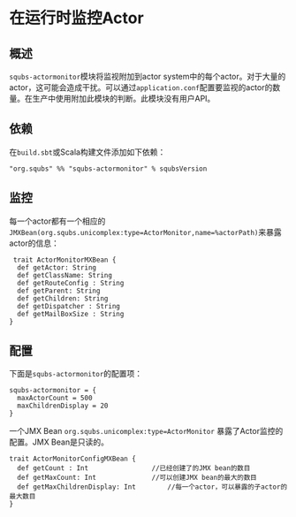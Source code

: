 # 在运行时监控Actor

## 概述

`squbs-actormonitor`模块将监视附加到actor system中的每个actor。对于大量的actor，这可能会造成干扰。可以通过`application.conf`配置要监视的actor的数量。在生产中使用附加此模块的判断。此模块没有用户API。

## 依赖

在`build.sbt`或Scala构建文件添加如下依赖：

```
"org.squbs" %% "squbs-actormonitor" % squbsVersion
```

## 监控

每一个actor都有一个相应的`JMXBean(org.squbs.unicomplex:type=ActorMonitor,name=%actorPath)`来暴露actor的信息：

```
 trait ActorMonitorMXBean {
  def getActor: String
  def getClassName: String
  def getRouteConfig : String
  def getParent: String
  def getChildren: String
  def getDispatcher : String
  def getMailBoxSize : String
}
```

## 配置

下面是`squbs-actormonitor`的配置项：

```
squbs-actormonitor = {
  maxActorCount = 500
  maxChildrenDisplay = 20
}
```

一个JMX Bean `org.squbs.unicomplex:type=ActorMonitor` 暴露了Actor监控的配置。JMX Bean是只读的。

```
trait ActorMonitorConfigMXBean {
  def getCount : Int				//已经创建了的JMX bean的数目
  def getMaxCount: Int				//可以创建JMX bean的最大的数目
  def getMaxChildrenDisplay: Int		//每一个actor，可以暴露的子actor的最大数目
}
```
